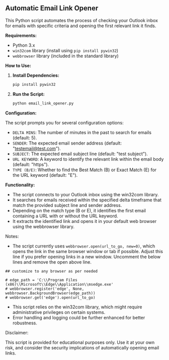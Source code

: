 ## Automatic Email Link Opener

This Python script automates the process of checking your Outlook inbox for emails with specific criteria and opening the first relevant link it finds.

**Requirements:**

- Python 3.x
- `win32com` library (install using `pip install pywin32`)
- `webbrowser` library (included in the standard library)

**How to Use:**

1. **Install Dependencies:**

   ```bash
   pip install pywin32
   ```
2. **Run the Script:**
    ```bash
    python email_link_opener.py
    ```
**Configuration:**

The script prompts you for several configuration options:

- `DELTA MINS`: The number of minutes in the past to search for emails (default: 5).
- `SENDER`: The expected email sender address (default: "testemail@test.com").
- `SUBJECT`: The expected email subject line (default: "test subject").
- `URL KEYWORD`: A keyword to identify the relevant link within the email body (default: "https").
- `TYPE (B/E)`: Whether to find the Best Match (B) or Exact Match (E) for the URL keyword (default: "E").

**Functionality:**

- The script connects to your Outlook inbox using the win32com library.
- It searches for emails received within the specified delta timeframe that match the provided subject line and sender address.
- Depending on the match type (B or E), it identifies the first email containing a URL with or without the URL keyword.
- It extracts the identified link and opens it in your default web browser using the webbrowser library.

Notes:

- The script currently uses `webbrowser.open(url_to_go, new=0)`, which opens the link in the same browser window or tab if possible. Adjust this line if you prefer opening links in a new window. Uncomment the below lines and remove the open above line.
```
## customize to any browser as per needed

# edge_path = 'C:\\Program Files (x86)\\Microsoft\\Edge\\Application\\msedge.exe'
# webbrowser.register('edge', None, webbrowser.BackgroundBrowser(edge_path))
# webbrowser.get('edge').open(url_to_go)
```

- This script relies on the win32com library, which might require administrative privileges on certain systems.
- Error handling and logging could be further enhanced for better robustness.

Disclaimer:

This script is provided for educational purposes only. Use it at your own risk, and consider the security implications of automatically opening email links.